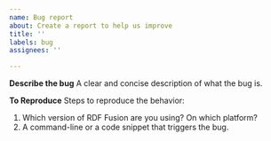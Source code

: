 ```yaml
---
name: Bug report
about: Create a report to help us improve
title: ''
labels: bug
assignees: ''

---
```


**Describe the bug**
A clear and concise description of what the bug is.

**To Reproduce**
Steps to reproduce the behavior:
1. Which version of RDF Fusion are you using? On which platform?
2. A command-line or a code snippet that triggers the bug.
